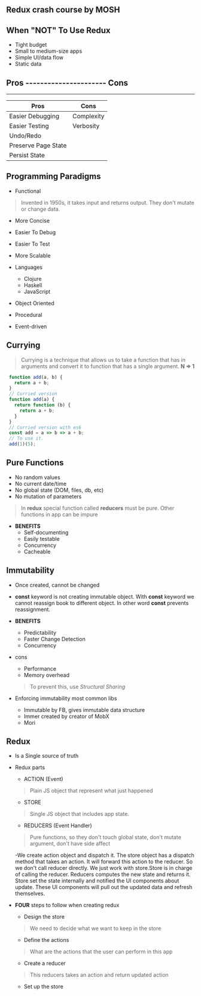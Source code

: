 ## Redux crash course by MOSH

## When "NOT" To Use Redux
 - Tight budget
 - Small to medium-size apps
 - Simple UI/data flow
 - Static data

## Pros ---------------------- Cons
  ______________________________________ 

| Pros  | Cons  |
|---|---|
|Easier Debugging   |Complexity|
|Easier Testing     |Verbosity|
|Undo/Redo          |   |
|Preserve Page State|   |
| Persist State     |   |

## Programming Paradigms
 - Functional
 > Invented in 1950s, it takes input and returns output. They don't mutate or change data.
   - More Concise 
   - Easier To Debug
   - Easier To Test
   - More Scalable
   - Languages
     - Clojure
     - Haskell
     - JavaScript

 - Object Oriented 
 - Procedural
 - Event-driven

## Currying
 >Currying is a technique that allows us to take a function that has in arguments and convert it to function that has a single argument. **N => 1**
 ```js
  function add(a, b) {
    return a + b;
  }
  // Curried version
  function add(a) {
    return function (b) {
      return a + b;
    }
  }
  // Curried version with es6
  const add = a => b => a + b; 
  // To use it.
  add(1)(5);
 ```

## Pure Functions
 - No random values
 - No current date/time
 - No global state (DOM, files, db, etc)
 - No mutation of parameters
  > In **redux** special function called **reducers** must be pure. Other functions in app can be impure

 - **BENEFITS**
   - Self-documenting
   - Easily testable
   - Concurrency
   - Cacheable

## Immutability
 - Once created, cannot be changed
 - **const** keyword is not creating immutable object. With **const** keyword we cannot reassign book to different object. In other word **const** prevents reassignment.
 - **BENEFITS**
   - Predictability
   - Faster Change Detection
   - Concurrency
 - cons
   - Performance
   - Memory overhead
    > To prevent this, use _Structural Sharing_ 

 - Enforcing immutability most common libs
   - Immutable by FB, gives immutable data structure
   - Immer created by creator of MobX
   - Mori

## Redux
 - Is a Single source of truth
 - Redux parts
   - ACTION (Event)
   > Plain JS object that represent what just happened
   - STORE
   > Single JS object that includes app state. 
   - REDUCERS (Event Handler)
   > Pure functions, so they don't touch global state, don't mutate argument, don't have side affect

     -We create action object and dispatch it. The store object has a dispatch method that takes an action. It will forward this action to the reducer. So we don't call reducer directly. We just work with store.Store is in charge of calling the reducer. Reducers computes the new state and returns it. Store set the state internally and notified the UI components about update. These UI components will pull out the updated data and refresh themselves.

 - **FOUR** steps to follow when creating redux
   - Design the store
   > We need to decide what we want to keep in the store
   - Define the actions
   > What are the actions that the user can perform in this app
   - Create a reducer
   > This reducers takes an action and return updated action
   - Set up the store
   


  

